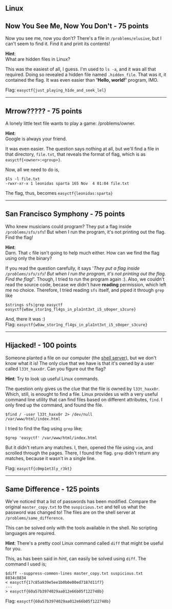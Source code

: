 Linux
-----

Now You See Me, Now You Don't - 75 points
--------------
Now you see me, now you don't? There's a file in `/problems/elusive`, but I can't seem to find it. Find it and print its contents!

**Hint**:<br/>
What are hidden files in Linux?

This was the easiest of all, I guess. I'm used to `ls -a`, and it was all that required. Doing so revealed a hidden file named `.hidden_file`. That was it, it contained the flag. It was even easier than **'Hello, world!'** program, IMO.

Flag: `easyctf{just_playing_h1de_and_seek_lel}`

-------------

Mrrow????? - 75 points
-------------
A lonely little text file wants to play a game: /problems/owner.

**Hint**:<br/>
Google is always your friend.

It was even easier. The question says nothing at all, but we'll find a file in that directory, `file.txt`, that reveals the format of flag, which is as `easyctf{<owner>:<group>}`.

Now, all we need to do is,
```
$ls -l file.txt
-rwxr-xr-x 1 leonidas sparta 165 Nov  4 01:04 file.txt
```
The flag, thus, becomes `easyctf{leonidas:sparta}`

------------

San Francisco Symphony - 75 points
-----------------
Who knew musicians could program? They put a flag inside `/problems/sfs/sfs`! But when I run the program, it's not printing out the flag. Find the flag!

**Hint**:<br/>
Darn. That `c` file isn't going to help much either. How can we find the flag using only the binary?

If you read the question carefully, it says '*They put a flag inside `/problems/sfs/sfs`! But when I run the program, it's not printing out the flag. Find the flag!*'. Though, I tried to run the program again :). Also, we couldn't read the source code, becase we didn't have **reading** permission, which left me no choice. Therefore, I tried reading `sfs` itself, and piped it through `grep` like
```
$strings sfs|grep easyctf
easyctf{w0aw_stor1ng_fl4gs_in_pla1nt3xt_i5_s0oper_s3cure}
```
And, there it was :)<br/>
Flag: `easyctf{w0aw_stor1ng_fl4gs_in_pla1nt3xt_i5_s0oper_s3cure}`

--------------------

Hijacked! - 100 points
-----------
Someone planted a file on our computer (the [shell server](//easyctf.com/shell)), but we don't know what it is! The only clue that we have is that it's owned by a user called `l33t_haxx0r`. Can you figure out the flag?

**Hint**:
Try to look up useful Linux commands.

The question only gives us the clue that the file is owned by `l33t_haxx0r`. Which, still, is enought to find a file. Linux provides us with a very useful command line utility that can find files based on different attributes, `find`. I only fired up the command, and found the file.
```
$find / -user l33t_haxx0r 2> /dev/null 
/var/www/html/index.html
```
I tried to find the flag using `grep` like;
```
$grep 'easyctf' /var/www/html/index.html
```
But it didn't return any matches. I, then, opened the file using `vim`, and scrolled through the pages. There, I found the flag. `grep` didn't return any matches, because it wasn't in a single line.

Flag: `easyctf{c0mp1et3ly_r3kt}`

---------------------------

Same Difference - 125 points
-------------------
We've noticed that a list of passwords has been modified. Compare the original `master_copy.txt` to the `suspicious.txt` and tell us what the password was changed to! The files are on the shell server at `/problems/same_difference`.

This can be solved only with the tools available in the shell. No scripting languages are required.

**Hint**:
There's a pretty cool Linux command called `diff` that might be useful for you.

This, as has been said in *hint*, can easily be solved using `diff`. The command I used is;
```
$diff --suppress-common-lines master_copy.txt suspicious.txt 
8834c8834
< easyctf{17c85a939e5ee1b0b0e00ed7187d11f7}
---
> easyctf{60a57b3974029aa012e66b05f122748b}
```

Flag: `easyctf{60a57b3974029aa012e66b05f122748b}`
